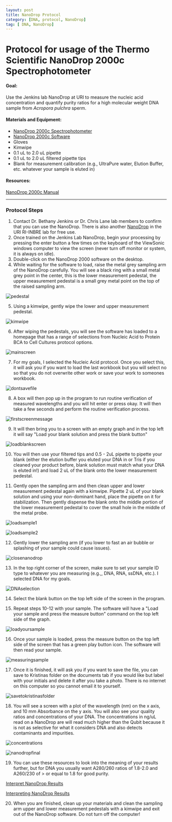 ```yaml
---
layout: post
title: NanoDrop Protocol
category: [DNA, protocol, NanoDrop]
tag: [ DNA, NanoDrop]
---
```


# Protocol for usage of the Thermo Scientific NanoDrop 2000c Spectrophotometer

#### Goal:
Use the Jenkins lab NanoDrop at URI to measure the nucleic acid concentration and quantify purity ratios for a high molecular weight DNA sample from *Acropora pulchra* sperm.

#### Materials and Equipment:

- [NanoDrop 2000c Spectrophotometer](https://www.thermofisher.com/order/catalog/product/ND2000CLAPTOP)
- [NanoDrop 2000c Software](https://www.thermofisher.com/us/en/home/industrial/spectroscopy-elemental-isotope-analysis/molecular-spectroscopy/uv-vis-spectrophotometry/instruments/nanodrop/software.html)
- Gloves
- Kimwipe
- 0.1 uL to 2.0 uL pipette
- 0.1 uL to 2.0 uL filtered pipette tips
- Blank for measurement calibration (e.g., UltraPure water, Elution Buffer, etc. whatever your sample is eluted in)

#### Resources:

[NanoDrop 2000c Manual](https://www.thermofisher.com/document-connect/document-connect.html?url=https://assets.thermofisher.com/TFS-Assets%2FCAD%2Fmanuals%2FNanoDrop-2000-User-Manual-EN.pdf)

----------------
### Protocol Steps

1. Contact Dr. Bethany Jenkins or Dr. Chris Lane lab members to confirm that you can use the NanoDrop. There is also another [NanoDrop](https://web.uri.edu/riinbre/nanodrop-8000-2/) in the URI RI-INBRE lab for free use.
2. Once trained on the Jenkins Lab NanoDrop, begin your processing by pressing the enter button a few times on the keyboard of the ViewSonic windows computer to view the screen (never turn off monitor or system, it is always on idle).
3. Double-click on the NanoDrop 2000 software on the desktop.
4. While waiting for the software to load, raise the metal grey sampling arm of the NanoDrop carefully. You will see a black ring with a small metal grey point in the center, this is the lower measurement pedestal, the upper measurement pedestal is a small grey metal point on the top of the raised sampling arm.

![pedestal](https://github.com/daniellembecker/DanielleBecker_Lab_Notebook/blob/master/images/NanoDrop/samplingarm.png)

5. Using a kimwipe, gently wipe the lower and upper measurement pedestal.

![kimwipe](https://github.com/daniellembecker/DanielleBecker_Lab_Notebook/blob/master/images/NanoDrop/kimwipe.png)

6. After wiping the pedestals, you will see the software has loaded to a homepage that has a range of selections from Nucleic Acid to Protein BCA to Cell Cultures protocol options.

![mainscreen](https://github.com/daniellembecker/DanielleBecker_Lab_Notebook/blob/master/images/NanoDrop/mainscreen.PNG)

7. For my goals, I selected the Nucleic Acid protocol. Once you select this, it will ask you if you want to load the last workbook but you will select no so that you do not overwrite other work or save your work to someones workbook.

![dontsavefile](https://github.com/daniellembecker/DanielleBecker_Lab_Notebook/blob/master/images/NanoDrop/dont.save.file.png)

8. A box will then pop up in the program to run routine verification of measured wavelengths and you will hit enter or press okay. It will then take a few seconds and perform the routine verification process.

![firstscreenmessage](https://github.com/daniellembecker/DanielleBecker_Lab_Notebook/blob/master/images/NanoDrop/first.screen.message.png)

9. It will then bring you to a screen with an empty graph and in the top left it will say "Load your blank solution and press the blank button"

![loadblankscreen](https://github.com/daniellembecker/DanielleBecker_Lab_Notebook/blob/master/images/NanoDrop/loadblankscreen.png)

10. You will then use your filtered tips and 0.5 - 2uL pipette to pipette your blank (either the elution buffer you eluted your DNA in or Tris if you cleaned your product before, blank solution must match what your DNA is eluted in!) and load 2 uL of the blank onto the lower measurement pedestal.

11. Gently open the sampling arm and then clean upper and lower measurement pedestal again with a kimwipe. Pipette 2 uL of your blank solution and using your non-dominant hand, place the pipette on it for stabilization. Then gently dispense the blank onto the middle portion of the lower measurement pedestal to cover the small hole in the middle of the metal probe.

![loadsample1](https://github.com/daniellembecker/DanielleBecker_Lab_Notebook/blob/master/images/NanoDrop/loadsample.png)

![loadsample2](https://github.com/daniellembecker/DanielleBecker_Lab_Notebook/blob/master/images/NanoDrop/loadsample%20copy.png)

12. Gently lower the sampling arm (if you lower to fast an air bubble or splashing of your sample could cause issues).

![closenanodrop](https://github.com/daniellembecker/DanielleBecker_Lab_Notebook/blob/master/images/NanoDrop/closenanodrop.png)

13. In the top right corner of the screen, make sure to set your sample ID type to whatever you are measuring (e.g.,, DNA, RNA, ssDNA, etc.). I selected DNA for my goals.

![DNAselection](https://github.com/daniellembecker/DanielleBecker_Lab_Notebook/blob/master/images/NanoDrop/DNAselection.png)

14. Select the blank button on the top left side of the screen in the program.

15. Repeat steps 10-12 with your sample. The software will have a "Load your sample and press the measure button" command on the top left side of the graph.

![loadyoursample](https://github.com/daniellembecker/DanielleBecker_Lab_Notebook/blob/master/images/NanoDrop/loadyoursample.png)

16. Once your sample is loaded, press the measure button on the top left side of the screen that has a green play button icon. The software will then read your sample.

![measuringsample](https://github.com/daniellembecker/DanielleBecker_Lab_Notebook/blob/master/images/NanoDrop/measuringsample.png)

17. Once it is finished, it will ask you if you want to save the file, you can save to Kristinas folder on the documents tab if you would like but label with your initials and delete it after you take a photo. There is no internet on this computer so you cannot email it to yourself.

![savetokristinasfolder](https://github.com/daniellembecker/DanielleBecker_Lab_Notebook/blob/master/images/NanoDrop/savetokristinasfolder.png)

18. You will see a screen with a plot of the wavelength (nm) on the x axis, and 10 mm Absorbance on the y axis. You will also see your quality ratios and concentrations of your DNA. The concentrations in ng/uL read on a NanoDrop are will read much higher than the Qubit because it is not as selective for what it considers DNA and also detects contaminants and impurities.

![concentrations](https://github.com/daniellembecker/DanielleBecker_Lab_Notebook/blob/master/images/NanoDrop/concentrations.png)

![nanodropfinal](https://github.com/daniellembecker/DanielleBecker_Lab_Notebook/blob/master/images/NanoDrop/nanodrop.final.png)

19. You can use these resources to look into the meaning of your results further, but for DNA you usually want A280/260 ratios of 1.8-2.0 and A260/230 of > or equal to 1.8 for good purity.

[Interpret NanoDrop Results](https://www.mn-net.com/us/nucleobond-hmw-dna-high-molecular-weight-dna-from-diverse-sample-materials-740160.20?c=5299)

[Interpreting NanoDrop Results](https://assets.fishersci.com/TFS-Assets/CAD/Product-Bulletins/TN52646-E-0215M-NucleicAcid.pdf)

20. When you are finished, clean up your materials and clean the sampling arm upper and lower measurement pedestals with a kimwipe and exit out of the NanoDrop software. Do not turn off the computer!
